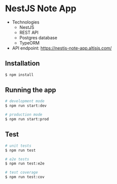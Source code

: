 # NestJS Note App

- Technologies
  - NestJS
  - REST API
  - Postgres database
  - TypeORM
- API endpoint: <a href="https://nestjs-note-app.altisjs.com/">https://nestjs-note-app.altisjs.com/</a>

## Installation

```bash
$ npm install
```

## Running the app

```bash
# development mode
$ npm run start:dev

# production mode
$ npm run start:prod
```

## Test

```bash
# unit tests
$ npm run test

# e2e tests
$ npm run test:e2e

# test coverage
$ npm run test:cov
```